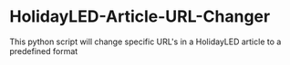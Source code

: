 # HolidayLED-Article-URL-Changer
This python script will change specific URL's in a HolidayLED article to a predefined format
